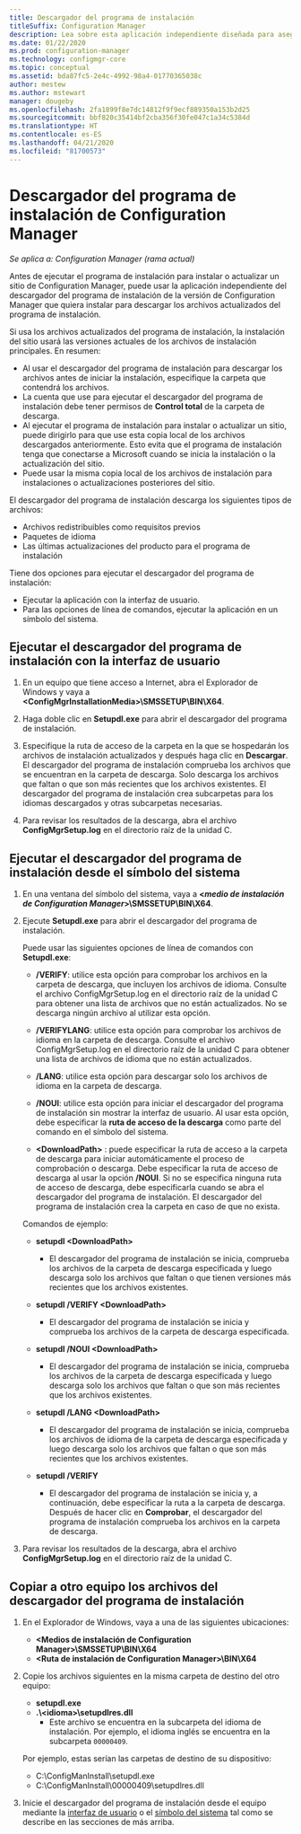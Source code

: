 ```yaml
---
title: Descargador del programa de instalación
titleSuffix: Configuration Manager
description: Lea sobre esta aplicación independiente diseñada para asegurar que la instalación del sitio usa las versiones actuales de los archivos de instalación principales.
ms.date: 01/22/2020
ms.prod: configuration-manager
ms.technology: configmgr-core
ms.topic: conceptual
ms.assetid: bda87fc5-2e4c-4992-98a4-01770365038c
author: mestew
ms.author: mstewart
manager: dougeby
ms.openlocfilehash: 2fa1899f8e7dc14812f9f9ecf889350a153b2d25
ms.sourcegitcommit: bbf820c35414bf2cba356f30fe047c1a34c5384d
ms.translationtype: HT
ms.contentlocale: es-ES
ms.lasthandoff: 04/21/2020
ms.locfileid: "81700573"
---
```

# <a name="setup-downloader-for-configuration-manager"></a>Descargador del programa de instalación de Configuration Manager

*Se aplica a: Configuration Manager (rama actual)*

Antes de ejecutar el programa de instalación para instalar o actualizar un sitio de Configuration Manager, puede usar la aplicación independiente del descargador del programa de instalación de la versión de Configuration Manager que quiera instalar para descargar los archivos actualizados del programa de instalación.  

Si usa los archivos actualizados del programa de instalación, la instalación del sitio usará las versiones actuales de los archivos de instalación principales. En resumen:   
-   Al usar el descargador del programa de instalación para descargar los archivos antes de iniciar la instalación, especifique la carpeta que contendrá los archivos.  
-   La cuenta que use para ejecutar el descargador del programa de instalación debe tener permisos de **Control total** de la carpeta de descarga.  
-   Al ejecutar el programa de instalación para instalar o actualizar un sitio, puede dirigirlo para que use esta copia local de los archivos descargados anteriormente. Esto evita que el programa de instalación tenga que conectarse a Microsoft cuando se inicia la instalación o la actualización del sitio.  
-   Puede usar la misma copia local de los archivos de instalación para instalaciones o actualizaciones posteriores del sitio.  

El descargador del programa de instalación descarga los siguientes tipos de archivos:  
-   Archivos redistribuibles como requisitos previos  
-   Paquetes de idioma  
-   Las últimas actualizaciones del producto para el programa de instalación  

Tiene dos opciones para ejecutar el descargador del programa de instalación:
- Ejecutar la aplicación con la interfaz de usuario.
- Para las opciones de línea de comandos, ejecutar la aplicación en un símbolo del sistema.


## <a name="run-setup-downloader-with-the-user-interface"></a><a name="bkmk_ui"></a> Ejecutar el descargador del programa de instalación con la interfaz de usuario  

1.  En un equipo que tiene acceso a Internet, abra el Explorador de Windows y vaya a **&lt;ConfigMgrInstallationMedia\>\SMSSETUP\BIN\X64**.  

2.  Haga doble clic en **Setupdl.exe** para abrir el descargador del programa de instalación.   

3. Especifique la ruta de acceso de la carpeta en la que se hospedarán los archivos de instalación actualizados y después haga clic en **Descargar**. El descargador del programa de instalación comprueba los archivos que se encuentran en la carpeta de descarga. Solo descarga los archivos que faltan o que son más recientes que los archivos existentes. El descargador del programa de instalación crea subcarpetas para los idiomas descargados y otras subcarpetas necesarias.  

4.  Para revisar los resultados de la descarga, abra el archivo **ConfigMgrSetup.log** en el directorio raíz de la unidad C.  

## <a name="run-setup-downloader-from-a-command-prompt"></a><a name="bkmk_cmd"></a> Ejecutar el descargador del programa de instalación desde el símbolo del sistema  

1.  En una ventana del símbolo del sistema, vaya a **&lt;*medio de instalación de Configuration Manager*\>\SMSSETUP\BIN\X64**.   

2.  Ejecute **Setupdl.exe** para abrir el descargador del programa de instalación.

    Puede usar las siguientes opciones de línea de comandos con **Setupdl.exe**:   

    -   **/VERIFY**: utilice esta opción para comprobar los archivos en la carpeta de descarga, que incluyen los archivos de idioma. Consulte el archivo ConfigMgrSetup.log en el directorio raíz de la unidad C para obtener una lista de archivos que no están actualizados. No se descarga ningún archivo al utilizar esta opción.  

    -   **/VERIFYLANG**: utilice esta opción para comprobar los archivos de idioma en la carpeta de descarga. Consulte el archivo ConfigMgrSetup.log en el directorio raíz de la unidad C para obtener una lista de archivos de idioma que no están actualizados.

    -   **/LANG**: utilice esta opción para descargar solo los archivos de idioma en la carpeta de descarga.  

    -   **/NOUI**: utilice esta opción para iniciar el descargador del programa de instalación sin mostrar la interfaz de usuario. Al usar esta opción, debe especificar la **ruta de acceso de la descarga** como parte del comando en el símbolo del sistema.  

    -   **&lt;DownloadPath\>** : puede especificar la ruta de acceso a la carpeta de descarga para iniciar automáticamente el proceso de comprobación o descarga. Debe especificar la ruta de acceso de descarga al usar la opción **/NOUI**. Si no se especifica ninguna ruta de acceso de descarga, debe especificarla cuando se abra el descargador del programa de instalación. El descargador del programa de instalación crea la carpeta en caso de que no exista.  

    Comandos de ejemplo:

    -   **setupdl &lt;DownloadPath\>**  

        -   El descargador del programa de instalación se inicia, comprueba los archivos de la carpeta de descarga especificada y luego descarga solo los archivos que faltan o que tienen versiones más recientes que los archivos existentes.     

    -   **setupdl /VERIFY &lt;DownloadPath\>**  

        -   El descargador del programa de instalación se inicia y comprueba los archivos de la carpeta de descarga especificada.  

    -   **setupdl /NOUI &lt;DownloadPath\>**  

        -   El descargador del programa de instalación se inicia, comprueba los archivos de la carpeta de descarga especificada y luego descarga solo los archivos que faltan o que son más recientes que los archivos existentes.  

    -   **setupdl /LANG  &lt;DownloadPath\>**  

        -   El descargador del programa de instalación se inicia, comprueba los archivos de idioma de la carpeta de descarga especificada y luego descarga solo los archivos que faltan o que son más recientes que los archivos existentes.  

    -   **setupdl /VERIFY**  

        -   El descargador del programa de instalación se inicia y, a continuación, debe especificar la ruta a la carpeta de descarga. Después de hacer clic en **Comprobar**, el descargador del programa de instalación comprueba los archivos en la carpeta de descarga.  

3.  Para revisar los resultados de la descarga, abra el archivo **ConfigMgrSetup.log** en el directorio raíz de la unidad C.

## <a name="copy-setup-downloader-files-to-another-computer"></a><a name="bkmk_cp-files"></a> Copiar a otro equipo los archivos del descargador del programa de instalación

1. En el Explorador de Windows, vaya a una de las siguientes ubicaciones:

    - **&lt;Medios de instalación de Configuration Manager>\SMSSETUP\BIN\X64**
    - **&lt;Ruta de instalación de Configuration Manager>\BIN\X64**
    
1. Copie los archivos siguientes en la misma carpeta de destino del otro equipo:
    
    - **setupdl.exe**
    - **.\\&lt;idioma>\\setupdlres.dll**
      - Este archivo se encuentra en la subcarpeta del idioma de instalación. Por ejemplo, el idioma inglés se encuentra en la subcarpeta `00000409`.

    Por ejemplo, estas serían las carpetas de destino de su dispositivo:
    - C:\ConfigManInstall\setupdl.exe
    - C:\ConfigManInstall\00000409\setupdlres.dll

1. Inicie el descargador del programa de instalación desde el equipo mediante la [interfaz de usuario](#bkmk_ui) o el [símbolo del sistema](#bkmk_cmd) tal como se describe en las secciones de más arriba.
